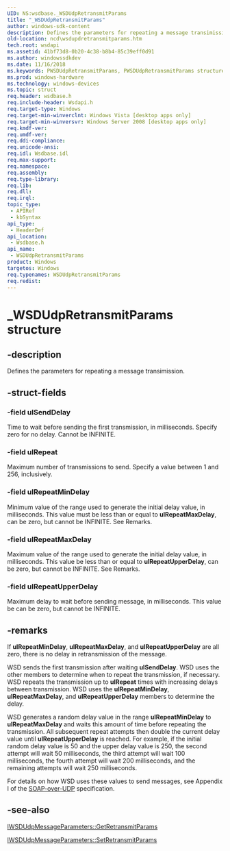 ```yaml
---
UID: NS:wsdbase._WSDUdpRetransmitParams
title: "_WSDUdpRetransmitParams"
author: windows-sdk-content
description: Defines the parameters for repeating a message transimission.
old-location: ncd\wsdupdretransmitparams.htm
tech.root: wsdapi
ms.assetid: 41bf73d8-0b20-4c38-b8b4-85c39eff0d91
ms.author: windowssdkdev
ms.date: 11/16/2018
ms.keywords: PWSDUdpRetransmitParams, PWSDUdpRetransmitParams structure pointer, WSDUdpRetransmitParams, WSDUdpRetransmitParams structure, _WSDUdpRetransmitParams, ncd.wsdupdretransmitparams, wsdbase/PWSDUdpRetransmitParams, wsdbase/WSDUdpRetransmitParams
ms.prod: windows-hardware
ms.technology: windows-devices
ms.topic: struct
req.header: wsdbase.h
req.include-header: Wsdapi.h
req.target-type: Windows
req.target-min-winverclnt: Windows Vista [desktop apps only]
req.target-min-winversvr: Windows Server 2008 [desktop apps only]
req.kmdf-ver: 
req.umdf-ver: 
req.ddi-compliance: 
req.unicode-ansi: 
req.idl: Wsdbase.idl
req.max-support: 
req.namespace: 
req.assembly: 
req.type-library: 
req.lib: 
req.dll: 
req.irql: 
topic_type:
 - APIRef
 - kbSyntax
api_type:
 - HeaderDef
api_location:
 - Wsdbase.h
api_name:
 - WSDUdpRetransmitParams
product: Windows
targetos: Windows
req.typenames: WSDUdpRetransmitParams
req.redist: 
---
```


# _WSDUdpRetransmitParams structure


## -description


Defines the parameters for repeating a message transimission.


## -struct-fields




### -field ulSendDelay

Time to wait before sending the first transmission, in milliseconds. Specify zero for no delay. Cannot be INFINITE.


### -field ulRepeat

Maximum number of transmissions to send. Specify a value between 1 and 256, inclusively.


### -field ulRepeatMinDelay

Minimum value of the range used to generate the initial delay value, in milliseconds. This value must be less than or equal to <b>ulRepeatMaxDelay</b>, can be zero, but cannot be INFINITE. See Remarks.


### -field ulRepeatMaxDelay

Maximum value of the range used to generate the initial delay value, in milliseconds. This value be less than or equal to <b>ulRepeatUpperDelay</b>, can be zero, but cannot be INFINITE. See Remarks.


### -field ulRepeatUpperDelay

Maximum delay to wait before sending message, in milliseconds. This value be can be zero, but cannot be INFINITE.


## -remarks



If <b>ulRepeatMinDelay</b>, <b>ulRepeatMaxDelay</b>, and <b>ulRepeatUpperDelay</b> are all zero, there is no delay in retransmission of the message.

WSD sends the first transmission after waiting <b>ulSendDelay</b>. WSD uses the other members to determine when to repeat the transmission, if necessary. WSD repeats the transmission up to <b>ulRepeat</b> times with increasing delays between transmission. WSD uses the <b>ulRepeatMinDelay</b>, <b>ulRepeatMaxDelay</b>, and <b>ulRepeatUpperDelay</b> members to determine the delay. 

WSD generates a random delay value in the range <b>ulRepeatMinDelay</b> to <b>ulRepeatMaxDelay</b> and waits this amount of time before repeating the transmission. All subsequent repeat attempts then double the current delay value until <b>ulRepeatUpperDelay</b> is reached. For example, if the initial random delay value is 50 and the upper delay value is 250, the second attempt will wait 50 milliseconds, the third attempt will wait 100 milliseconds, the fourth attempt will wait 200 milliseconds, and the remaining attempts will wait 250 milliseconds.

For details on how WSD uses these values to send messages, see Appendix I of the <a href="Http://go.microsoft.com/fwlink/p/?linkid=84390">SOAP-over-UDP</a> specification.




## -see-also




<a href="https://msdn.microsoft.com/c34d6320-c70b-410e-ae21-fba849dac62f">IWSDUdpMessageParameters::GetRetransmitParams</a>



<a href="https://msdn.microsoft.com/8fef8dc9-7621-4928-94a6-491a095b11fa">IWSDUdpMessageParameters::SetRetransmitParams</a>
 

 

